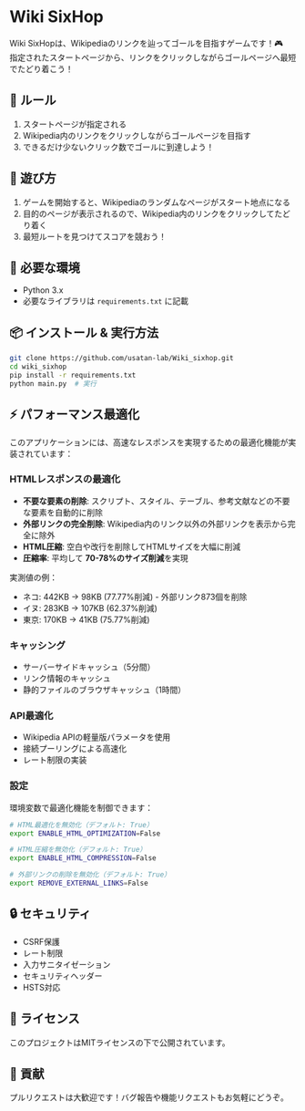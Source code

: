 # Wiki SixHop

Wiki SixHopは、Wikipediaのリンクを辿ってゴールを目指すゲームです！🎮  
指定されたスタートページから、リンクをクリックしながらゴールページへ最短でたどり着こう！

## 🎯 ルール
1. スタートページが指定される
2. Wikipedia内のリンクをクリックしながらゴールページを目指す
3. できるだけ少ないクリック数でゴールに到達しよう！

## 🚀 遊び方
1. ゲームを開始すると、Wikipediaのランダムなページがスタート地点になる
2. 目的のページが表示されるので、Wikipedia内のリンクをクリックしてたどり着く
3. 最短ルートを見つけてスコアを競おう！

## 🔧 必要な環境
- Python 3.x
- 必要なライブラリは `requirements.txt` に記載

## 📦 インストール & 実行方法
```bash
git clone https://github.com/usatan-lab/Wiki_sixhop.git
cd wiki_sixhop
pip install -r requirements.txt
python main.py  # 実行
```

## ⚡ パフォーマンス最適化

このアプリケーションには、高速なレスポンスを実現するための最適化機能が実装されています：

### HTMLレスポンスの最適化
- **不要な要素の削除**: スクリプト、スタイル、テーブル、参考文献などの不要な要素を自動的に削除
- **外部リンクの完全削除**: Wikipedia内のリンク以外の外部リンクを表示から完全に除外
- **HTML圧縮**: 空白や改行を削除してHTMLサイズを大幅に削減
- **圧縮率**: 平均して **70-78%のサイズ削減**を実現

実測値の例：
- ネコ: 442KB → 98KB (77.77%削減) - 外部リンク873個を削除
- イヌ: 283KB → 107KB (62.37%削減)
- 東京: 170KB → 41KB (75.77%削減)

### キャッシング
- サーバーサイドキャッシュ（5分間）
- リンク情報のキャッシュ
- 静的ファイルのブラウザキャッシュ（1時間）

### API最適化
- Wikipedia APIの軽量版パラメータを使用
- 接続プーリングによる高速化
- レート制限の実装

### 設定

環境変数で最適化機能を制御できます：

```bash
# HTML最適化を無効化（デフォルト: True）
export ENABLE_HTML_OPTIMIZATION=False

# HTML圧縮を無効化（デフォルト: True）
export ENABLE_HTML_COMPRESSION=False

# 外部リンクの削除を無効化（デフォルト: True）
export REMOVE_EXTERNAL_LINKS=False
```

## 🔒 セキュリティ

- CSRF保護
- レート制限
- 入力サニタイゼーション
- セキュリティヘッダー
- HSTS対応

## 📄 ライセンス

このプロジェクトはMITライセンスの下で公開されています。

## 🤝 貢献

プルリクエストは大歓迎です！バグ報告や機能リクエストもお気軽にどうぞ。
